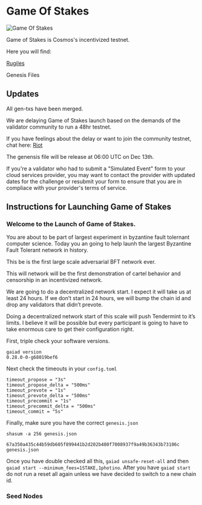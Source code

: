 # Game Of Stakes

![Game Of Stakes](GameOfStakes.png)


Game of Stakes is Cosmos's incentivized testnet.

Here you will find:

[Rugiles](RULES.md)

Genesis Files

## Updates

All gen-txs have been merged. 

We are delaying Game of Stakes launch based on the demands of the validator community to run a 48hr testnet.

If you have feelings about the delay or want to join the community testnet, chat here: [Riot](https://matrix.to/#/!RKBbCjMEiDPKKewRIE:matrix.org?via=matrix.org&via=t2bot.io)

The genensis file will be release at 06:00 UTC on Dec 13th.

If you're a validator who had to submit a "Simulated Event" form to your cloud services provider, you may want to contact the provider with updated dates for the challenge or resubmit your form to ensure that you are in compliace with your provider's terms of service.

## Instructions for Launching Game of Stakes


### Welcome to the Launch of Game of Stakes.

You are about to be part of largest experiment in byzantine fault tolernant computer science. Today you an going to help launh the largest Byzantine Fault Tolerant network in history.

This be is the first large scale adversarial BFT network ever.

This will network will be the first demonstration of cartel behavior and censorship in an incentivized network.

We are going to do a decentralized network start.  I expect it will take us at least 24 hours. If we don’t start in 24 hours, we will bump the chain id and drop any validators that didn’t prevote.

Doing a decentralized network start of this scale will push Tendermint to it’s limits. I believe it will be possible but every participant is going to have to take enormous care to get their configuration right.

First, triple check your software versions.

```
gaiad version
0.28.0-0-g68019bef6
```

Next check the timeouts in your `config.toml`

```
timeout_propose = "3s"
timeout_propose_delta = "500ms"
timeout_prevote = "1s"
timeout_prevote_delta = "500ms"
timeout_precommit = "1s"
timeout_precommit_delta = "500ms"
timeout_commit = "5s"
```

Finally,  make sure you have the correct `genesis.json`

`shasum -a 256 genesis.json `

`67a350a435c44b59db605f899441b2d202b480f7008937f9a49b36343b73106c  genesis.json`


Once you have double checked all this, `gaiad unsafe-reset-all` and then `gaiad start --minimum_fees=1STAKE,1photino`.  After you have `gaiad start` do not run a reset all again unless we have decided to switch to a new chain id.

### Seed Nodes


